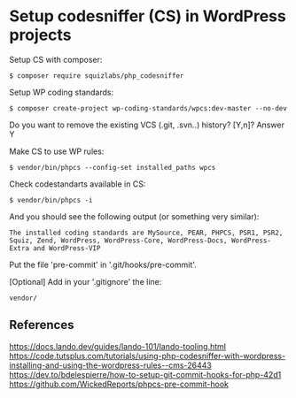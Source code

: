 # Setup codesniffer (CS) in WordPress projects

Setup CS with composer:

```$ composer require squizlabs/php_codesniffer```

Setup WP coding standards:

```$ composer create-project wp-coding-standards/wpcs:dev-master --no-dev```

Do you want to remove the existing VCS (.git, .svn..) history? [Y,n]?
Answer Y

Make CS to use WP rules:

```$ vendor/bin/phpcs --config-set installed_paths wpcs```

Check codestandarts available in CS:

```$ vendor/bin/phpcs -i```

And you should see the following output (or something very similar):

```The installed coding standards are MySource, PEAR, PHPCS, PSR1, PSR2, Squiz, Zend, WordPress, WordPress-Core, WordPress-Docs, WordPress-Extra and WordPress-VIP```

Put the file 'pre-commit' in '.git/hooks/pre-commit'.

[Optional] Add in your '.gitignore' the line:

```vendor/```

## References

https://docs.lando.dev/guides/lando-101/lando-tooling.html
https://code.tutsplus.com/tutorials/using-php-codesniffer-with-wordpress-installing-and-using-the-wordpress-rules--cms-26443
https://dev.to/bdelespierre/how-to-setup-git-commit-hooks-for-php-42d1
https://github.com/WickedReports/phpcs-pre-commit-hook
